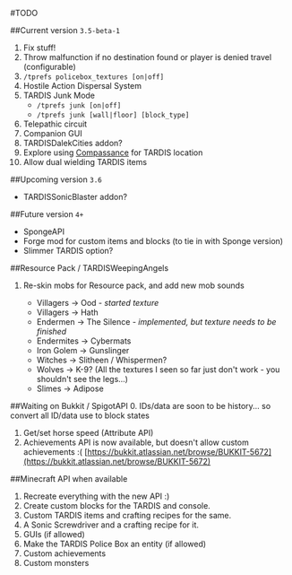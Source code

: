 #TODO

##Current version `3.5-beta-1`
1. Fix stuff!
2. Throw malfunction if no destination found or player is denied travel (configurable)
3. `/tprefs policebox_textures [on|off]`
4. Hostile Action Dispersal System
5. TARDIS Junk Mode
   * `/tprefs junk [on|off]`
   * `/tprefs junk [wall|floor] [block_type]`
6. Telepathic circuit
7. Companion GUI
8. TARDISDalekCities addon?
9. Explore using [Compassance](https://www.spigotmc.org/resources/compassance.18327/) for TARDIS location
10. Allow dual wielding TARDIS items

##Upcoming version `3.6`
* TARDISSonicBlaster addon?


##Future version `4+`
* SpongeAPI
* Forge mod for custom items and blocks (to tie in with Sponge version)
* Slimmer TARDIS option?

##Resource Pack / TARDISWeepingAngels

1. Re-skin mobs for Resource pack, and add new mob sounds

   * Villagers -> Ood - _started texture_
   * Villagers -> Hath
   * Endermen -> The Silence - _implemented, but texture needs to be finished_
   * Endermites -> Cybermats
   * Iron Golem -> Gunslinger
   * Witches -> Slitheen / Whispermen?
   * Wolves -> K-9? (All the textures I seen so far just don't work - you shouldn't see the legs...)
   * Slimes -> Adipose

##Waiting on Bukkit / SpigotAPI
0. IDs/data are soon to be history... so convert all ID/data use to block states 
1. Get/set horse speed (Attribute API)
2. Achievements API is now available, but doesn't allow custom achievements :( [https://bukkit.atlassian.net/browse/BUKKIT-5672](https://bukkit.atlassian.net/browse/BUKKIT-5672)

##Minecraft API when available
1. Recreate everything with the new API :)
2. Create custom blocks for the TARDIS and console.
3. Custom TARDIS items and crafting recipes for the same.
4. A Sonic Screwdriver and a crafting recipe for it.
5. GUIs (if allowed)
6. Make the TARDIS Police Box an entity (if allowed)
7. Custom achievements
8. Custom monsters
